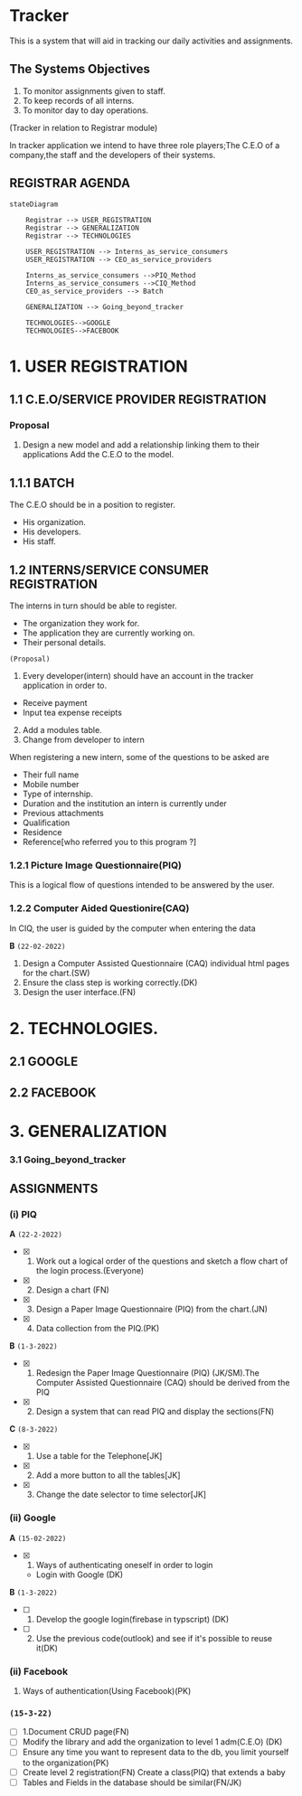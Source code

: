 # Tracker

This is a system that will aid in tracking our daily activities and assignments.

## The Systems Objectives

1. To monitor assignments given to staff.
2. To keep records of all interns.
3. To monitor day to day operations.

(Tracker in relation to Registrar module)

In tracker application we intend to have three role players;The C.E.O of a
company,the staff and the developers of their systems.


## REGISTRAR AGENDA

```mermaid
stateDiagram
    
    Registrar --> USER_REGISTRATION
    Registrar --> GENERALIZATION
    Registrar --> TECHNOLOGIES
    
    USER_REGISTRATION --> Interns_as_service_consumers
    USER_REGISTRATION --> CEO_as_service_providers
    
    Interns_as_service_consumers -->PIQ_Method
    Interns_as_service_consumers -->CIQ_Method
    CEO_as_service_providers --> Batch

    GENERALIZATION --> Going_beyond_tracker

    TECHNOLOGIES-->GOOGLE
    TECHNOLOGIES-->FACEBOOK
```
# 1. USER REGISTRATION

## 1.1 C.E.O/SERVICE PROVIDER REGISTRATION 

### Proposal

1. Design a new model and add a relationship linking them to their applications
Add the C.E.O to the model.
 ## 1.1.1 BATCH

The C.E.O should be in a position to register.

- His organization.
- His developers.
- His staff.



## 1.2 INTERNS/SERVICE CONSUMER REGISTRATION

The interns in turn should be able to register.

- The organization they work for.
- The application they are currently working on.
- Their personal details.

`(Proposal)` 

1. Every developer(intern) should have an account in the tracker application in order
to.
- Receive payment
- Input tea expense receipts
2. Add a modules table.
3. Change from developer to intern

When registering a new intern, some of the questions to be asked are

- Their full name
- Mobile number
- Type of internship.
- Duration and the institution an intern is currently under
- Previous attachments
- Qualification
- Residence
- Reference[who referred you to this program ?]  

### 1.2.1 Picture Image Questionnaire(PIQ)

This is a logical flow of questions intended to be answered by the user.

### 1.2.2 Computer Aided Questionire(CAQ)
In CIQ, the user is guided by the computer when entering the data 

**B** `(22-02-2022)`

1. Design a Computer  Assisted Questionnaire (CAQ) individual html pages for the chart.(SW)
2. Ensure the class step is working correctly.(DK)
3. Design the user interface.(FN)





# 2. TECHNOLOGIES.
## 2.1 GOOGLE



## 2.2 FACEBOOK




 # 3. GENERALIZATION
### 3.1 Going_beyond_tracker




 ## ASSIGNMENTS

 ### (i) PIQ

 **A** `(22-2-2022)`

- [x] 1. Work out a logical order of the questions and sketch a flow chart of the login process.(Everyone)
- [x] 2. Design a chart (FN)
- [x] 3. Design a Paper Image Questionnaire (PIQ) from the chart.(JN)
- [x] 4. Data collection from the PIQ.(PK)

**B** `(1-3-2022)`

- [x] 1. Redesign the Paper Image Questionnaire (PIQ) (JK/SM).The Computer  Assisted Questionnaire (CAQ) should be derived from the PIQ
- [x] 2. Design a system that can read PIQ and display the sections(FN)

**C** `(8-3-2022)`

- [x] 1. Use a table for the Telephone[JK]
- [x] 2. Add a more button to all the tables[JK]
- [x] 3. Change the date selector to time selector[JK]

### (ii) Google
**A** `(15-02-2022)`

- [x] 1. Ways of authenticating oneself in order to login

   - Login with Google (DK)

**B** `(1-3-2022)`

- [ ] 1. Develop the google login(firebase in typscript) (DK)
- [ ] 2. Use the previous code(outlook) and see if it's possible to reuse it(DK)


### (ii) Facebook


1. Ways of authentication(Using Facebook)(PK)

### `(15-3-22)`

- [ ] 1.Document CRUD page(FN)
- [ ] Modify the library and add the organization to level 1 adm(C.E.O) (DK)
- [ ] Ensure any time you want to represent data to the db, you limit yourself to the organization(PK)
- [ ] Create level 2 registration(FN)
	Create a class(PIQ) that extends a baby
- [ ] Tables and Fields in the database should be similar(FN/JK)

